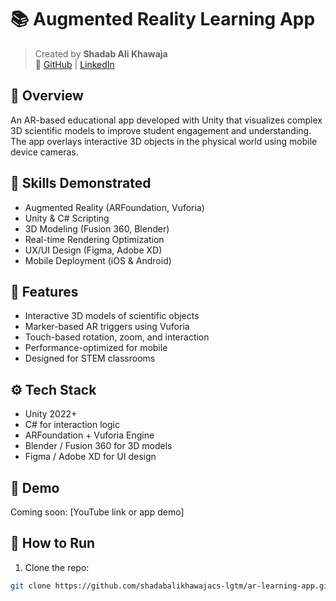 # 📚 Augmented Reality Learning App

> Created by **Shadab Ali Khawaja**  
> 🔗 [GitHub](https://github.com/shadabalikhawajacs-lgtm) | [LinkedIn](https://www.linkedin.com/in/shadab-ali-khawaja-a032a0369/)

## 📖 Overview

An AR-based educational app developed with Unity that visualizes complex 3D scientific models to improve student engagement and understanding. The app overlays interactive 3D objects in the physical world using mobile device cameras.

## 🧠 Skills Demonstrated

- Augmented Reality (ARFoundation, Vuforia)
- Unity & C# Scripting
- 3D Modeling (Fusion 360, Blender)
- Real-time Rendering Optimization
- UX/UI Design (Figma, Adobe XD)
- Mobile Deployment (iOS & Android)

## 🎯 Features

- Interactive 3D models of scientific objects
- Marker-based AR triggers using Vuforia
- Touch-based rotation, zoom, and interaction
- Performance-optimized for mobile
- Designed for STEM classrooms

## ⚙️ Tech Stack

- Unity 2022+
- C# for interaction logic
- ARFoundation + Vuforia Engine
- Blender / Fusion 360 for 3D models
- Figma / Adobe XD for UI design

## 📱 Demo

Coming soon: [YouTube link or app demo]

## 🚀 How to Run

1. Clone the repo:
```bash
git clone https://github.com/shadabalikhawajacs-lgtm/ar-learning-app.git
